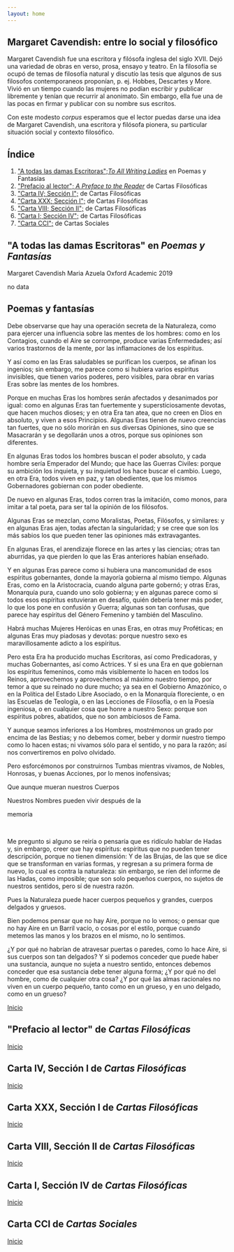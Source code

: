 ```yaml
---
layout: home
---
```


## Margaret Cavendish: entre lo social y filosófico

Margaret Cavendish fue una escritora y filósofa inglesa del siglo XVII. Dejó una variedad de obras en verso, prosa, ensayo y teatro. En la filosofía se ocupó de temas de filosofía natural y discutío las tesis que algunos de sus filosofos contemporaneos proponían, p. ej. Hobbes, Descartes y More. Vivió en un tiempo cuando las mujeres no podían escribir y publicar libremente y tenían que recurrir al anonimato. Sin embargo, ella fue una de las pocas en firmar y publicar con su nombre sus escritos.

Con este modesto *corpus* esperamos que el lector puedas darse una idea de Margaret Cavendish, una escritora y filósofa pionera, su particular situación social y contexto filosófico.

## Índice
1. ["A todas las damas Escritoras";*To All Writing Ladies*](https://alwaunam.github.io/corpus-cavendish/#a-todas-las-damas-escritoras) en Poemas y Fantasías
2. ["Prefacio al lector"; *A Preface to the Reader*](https://github.com/alwaUNAM/corpus-cavendish/blob/7901dd336ca2306938e146017903f4d43c39a686/Prefacio%20al%20lector) de Cartas Filosóficas
3. ["Carta IV; Sección I";](https://github.com/alwaUNAM/corpus-cavendish/blob/7901dd336ca2306938e146017903f4d43c39a686/Carta%204,%20Seccion%201,%20Cartas%20filosoficas.xml) de Cartas Filosóficas
4. ["Carta XXX; Sección I";](https://github.com/alwaUNAM/corpus-cavendish/blob/7901dd336ca2306938e146017903f4d43c39a686/Carta%2030,%20Seccion%20I,%20Cartas%20filosoficas.xml) de Cartas Filosóficas
5. ["Carta VIII; Sección II";](https://github.com/alwaUNAM/corpus-cavendish/blob/7901dd336ca2306938e146017903f4d43c39a686/Secci%C3%B3n%20II%20Carta%20VIII) de Cartas Filosóficas
6. ["Carta I; Sección IV";](https://github.com/alwaUNAM/corpus-cavendish/blob/7901dd336ca2306938e146017903f4d43c39a686/Secci%C3%B3n%20IV%20Carta%20I) de Cartas Filosóficas
7. ["Carta CCI";](https://github.com/alwaUNAM/corpus-cavendish/blob/3f932e4981974b3bdf980aade28ba777157aa08b/Carta%20201,%20Cartas%20sociables.md) de Cartas Sociales


## "A todas las damas Escritoras" en *Poemas y Fantasías*

<?xml version="1.0"?>
<TEI xmlns="http://www.tei-c.org/ns/1.0"
   xmlns:rng="http://relaxng.org/ns/structure/1.0"
   xml:lang="es"
   xmlns:xsi="http://www.w3.org/2001/XMLSchema-instance"
   xsi:noNamespaceSchemaLocation="validation/document.xsd">
<teiHeader>
    <fileDesc>
      <titleStmt>
        <title>A todas las damas escritoras</title>
        <author>Margaret Cavendish</author>
        <translator>Maria Azuela</translator>
      </titleStmt>
      <publicationStmt>
        <publisher>Oxford Academic</publisher>
        <date>2019</date>
      </publicationStmt>
      <sourceDesc>
        <p>no data</p>
      </sourceDesc>
    </fileDesc>
</teiHeader>

<text>
<title>A todas las damas escritoras</title>
<h2>Poemas y fantasías</h2>
  <body>
    <p>Debe observarse que hay una operación secreta de la <term ana="filosofica"> Naturaleza</term>, como para ejercer una influencia sobre las <term ana="filosofica">mentes</term> de los <term ana="filsofica">hombres</term>: como en los Contagios, cuando el Aire se corrompe, produce varias Enfermedades; así varios trastornos de la <term ana="filosofica">mente</term>, por las inflamaciones de los <term ana="filosofica">espíritus</term>.</p>
    <p>Y así como en las <term ana="social">Eras</term> saludables se purifican los <term ana="filsofica">cuerpos</term>, se afinan los ingenios; sin embargo, me parece como si hubiera varios <term ana="filosofica">espíritus</term> invisibles, que tienen varios poderes, pero visibles, para obrar en varias <term ana="social">Eras</term> sobre las <term ana="filsofica">mentes</term> de los <term ana="filsofica">hombres</term>.</p>
    <p>Porque en muchas <term ana="social">Eras</term> los <term ana="filsofica">hombres</term> serán afectados y desanimados por igual: como en algunas <term ana="social">Eras</term> tan fuertemente y supersticiosamente devotas, que hacen muchos dioses; y en otra <term ana="social">Era</term> tan atea, que no creen en <term ana="filsofica">Dios</term> en absoluto, y viven a esos <term ana="filsofica">Principios</term>. Algunas <term ana="social">Eras</term> tienen de nuevo creencias tan fuertes, que no sólo morirán en sus diversas <term ana="filsofica">Opiniones</term>, sino que se Masacrarán y se degollarán unos a otros, porque sus <term ana="filsofica">opiniones</term> son diferentes.</p>
    <p>En algunas <term ana="social">Eras</term> todos los <term ana="filsofica">hombres</term> buscan el poder absoluto, y cada hombre sería <term ana="social">Emperador</term> del Mundo; que hace las <term ana="social">Guerras</term> Civiles: porque su <term ana="social">ambición</term> los inquieta, y su inquietud los hace buscar el cambio. Luego, en otra <term ana="social">Era</term>, todos viven en paz, y tan obedientes, que los mismos <term ana="social">Gobernadores</term> gobiernan con poder obediente.</p>
    <p>De nuevo en algunas <term ana="social">Eras</term>, todos corren tras la <term ana="social">imitación</term>, como monos, para imitar a tal <term ana="social">poeta</term>, para ser tal la <term ana="filsofica">opinión</term> de los <term ana="social">filósofos</term>.</p>
    <p>Algunas <term ana="social">Eras</term> se mezclan, como <term ana="social">Moralistas</term>, <term ana="social">Poetas</term>, <term ana="social">Filósofos</term>, y similares: y en algunas <term ana="social">Eras</term> ajen, todas afectan la singularidad; y se cree que son los más <term ana="filsofica">sabios</term> los que pueden tener las <term ana="filsofica">opiniones</term> más extravagantes.</p>
    <p>En algunas <term ana="social">Eras</term>, el <term ana="filosofica">arendizaje</term> florece en las artes y las ciencias; otras tan aburridas, ya que pierden lo que las <term ana="social">Eras</term> anteriores habían enseñado.</p>
    <p>Y en algunas <term ana="social">Eras</term> parece como si hubiera una mancomunidad de esos <term ana="filosofica">espíritus</term> gobernantes, donde la mayoría gobierna al mismo tiempo. Algunas <term ana="social">Eras</term>, como en la <term ana="social">Aristocracia</term>, cuando alguna parte gobernó; y otras <term ana="social">Eras</term>, <term ana="social">Monarquía</term> pura, cuando uno solo gobierna; y en algunas parece como si todos esos <term ana="filosofica">espíritus</term> estuvieran en desafío, quién debería tener más poder, lo que los pone en confusión y <term ana="social">Guerra</term>; algunas son tan confusas, que parece hay <term ana="filosofica">espíritus</term> del <term ana="filsofica">Género</term> <term ana="social">Femenino</term> y también del <term ana="social">Masculino</term>.</p>
    <p>Habrá muchas <term ana="social">Mujeres Heróicas</term> en unas <term ana="social">Eras</term>, en otras muy <term ana="social"> Proféticas</term>; en algunas <term ana="social">Eras</term> muy piadosas y devotas: porque nuestro <term ana="filsofica">sexo</term> es maravillosamente adicto a los <term ana="filsofica">espíritus</term>.</p>
    <p><span ana="social" type="Cavendish">Pero esta <term ana="social">Era</term> ha producido muchas <term ana="social">Escritoras</term>, así como <term ana="social">Predicadoras</term>, y muchas <term ana="social">Gobernantes</term>, así como <term ana="social">Actrices</term>. Y si es una <term ana="social">Era</term> en que gobiernan los <term ana="filsofica">espíritus</term> <term ana="social">femeninos</term>, como más visiblemente lo hacen en todos los <term ana="social">Reinos</term>, aprovechemos y aprovechemos al máximo nuestro tiempo, por temor a que su reinado no dure mucho</span>; ya sea en el <term ana="social">Gobierno Amazónico</term>, o en la <term ana="filsofica">Política</term> del <term ana="social">Estado</term> Libre Asociado, o en la <term ana="social">Monarquía</term> floreciente, o en las <term ana="social">Escuelas</term> de Teología, o en las Lecciones de <term ana="filsofica">Filosofía</term>, o en la <term ana="filsofica">Poesía</term> ingeniosa, o en cualquier cosa que honre a nuestro <term ana="filsofica">Sexo</term>: porque son <term ana="filsofica">espíritus</term> pobres, abatidos, que no son ambiciosos de <term ana="social">Fama</term>.</p>
    <p><span ana="social" type="Cavdendish">Y aunque seamos inferiores a los <term ana="filsofica">Hombres</term>, mostrémonos un grado por encima de las <term ana="filsofica">Bestias</term>; y no debemos comer, beber y dormir nuestro tiempo como lo hacen estas; ni vivamos sólo para el <term ana="filsofica">sentido</term>, y no para la <term ana="filsofica">razón</term>; así nos convertiremos en polvo olvidado</span>.</p>
    <p>Pero esforcémonos por construirnos Tumbas mientras vivamos, de Nobles, Honrosas, y buenas Acciones, por lo menos inofensivas;</p>
    <p>Que aunque mueran nuestros <term ana="filsofica">Cuerpos</term></p>
    <p>Nuestros Nombres pueden vivir después de la</p>
    <p><term ana="filsofica">memoria</term></p>
    <br>
    <p>Me pregunto si alguno se reiría o pensaría que <span ana="filsofica" type="Cavendish">es ridículo hablar de <term ana="social">Hadas</term> y, sin embargo, creer que hay <term ana="filsofica">espíritus</term></span>: <term ana="filsofica">espíritus</term> que no pueden tener descripción, porque no tienen dimensión: Y de las <term ana="social">Brujas</term>, de las que se dice que se transforman en varias formas, y regresan a su primera forma de nuevo, lo cual es contra la <term ana="filsofica">naturaleza</term>: sin embargo, se ríen del informe de las <term ana="social">Hadas</term>, como imposible; que son solo pequeños <term ana="filsofica">cuerpos</term>, no sujetos de nuestros <term ana="filsofica">sentidos</term>, pero sí de nuestra <term ana="filsofica">razón</term>.</p>
    <p>Pues la <term ana="filsofica">Naturaleza</term> puede hacer cuerpos pequeños y grandes, cuerpos delgados y gruesos.</p>
    <p>Bien podemos pensar que no hay Aire, porque no lo vemos; o pensar que no hay Aire en un Barril vacío, o cosas por el estilo, porque cuando metemos las manos y los brazos en el mismo, no lo sentimos.</p>
    <p>¿Y por qué no habrían de atravesar puertas o paredes, como lo hace Aire, si sus <term ana="filosofica">cuerpos</term> son tan delgados? Y <span ana="filsofica" type="Cavendish">si podemos conceder que puede haber una <term ana="filosofica">sustancia</term>, aunque no sujeta a nuestro <term ana="filosofica">sentido</term>, entonces debemos conceder que esa <term ana="filosofica">sustancia</term> debe tener alguna <term ana="filosofica">forma</term></span>; ¿Y por qué no del <term ana="filosofica">hombre</term>, como de cualquier otra cosa? ¿Y por qué las <term ana="filosofica">almas racionales</term> no viven en un <term ana="filosofica">cuerpo</term> pequeño, tanto como en un grueso, y en uno delgado, como en un grueso?</p>

  </body>
</text>
</TEI>


[Inicio](https://alwaunam.github.io/corpus-cavendish)

## "Prefacio al lector" de *Cartas Filosóficas*

[Inicio](https://alwaunam.github.io/corpus-cavendish)

## Carta IV, Sección I de *Cartas Filosóficas*

[Inicio](https://alwaunam.github.io/corpus-cavendish)

## Carta XXX, Sección I de *Cartas Filosóficas*

[Inicio](https://alwaunam.github.io/corpus-cavendish)

## Carta VIII, Sección II de *Cartas Filosóficas*

[Inicio](https://alwaunam.github.io/corpus-cavendish)

## Carta I, Sección IV de *Cartas Filosóficas*

[Inicio](https://alwaunam.github.io/corpus-cavendish)

## Carta CCI de *Cartas Sociales*

[Inicio](https://alwaunam.github.io/corpus-cavendish)
